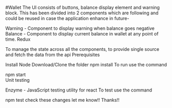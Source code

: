 #Wallet
The UI consists of buttons, balance display element and warning block. This has been divided into 2 components which are following and could be reused in case the application enhance in future-

  Warning - Component to display warning when balance goes negative
  Balance - Component to display current balance in wallet at any point of time.
Redux

  To manage the state across all the components, to provide single source and fetch the data from the api
Prerequisites

  Install Node
  Download/Clone the folder
  npm install
To run use the command

  npm start      
Unit testing

Enzyme - JavaScript testing utility for react
To test use the command

npm test
check these changes let me know!! Thanks!!

